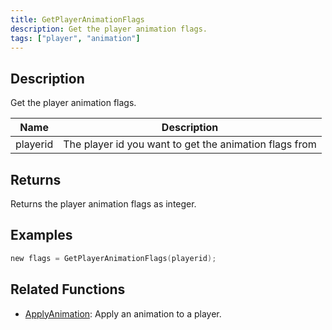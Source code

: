 ```yaml
---
title: GetPlayerAnimationFlags
description: Get the player animation flags.
tags: ["player", "animation"]
---
```


<VersionWarn version='omp v1.1.0.2612' />

## Description

Get the player animation flags.

| Name     | Description                              |
| -------- | ---------------------------------------- |
| playerid | The player id you want to get the animation flags from |

## Returns

Returns the player animation flags as integer.

## Examples

```c
new flags = GetPlayerAnimationFlags(playerid);
```

## Related Functions

- [ApplyAnimation](ApplyAnimation): Apply an animation to a player.
